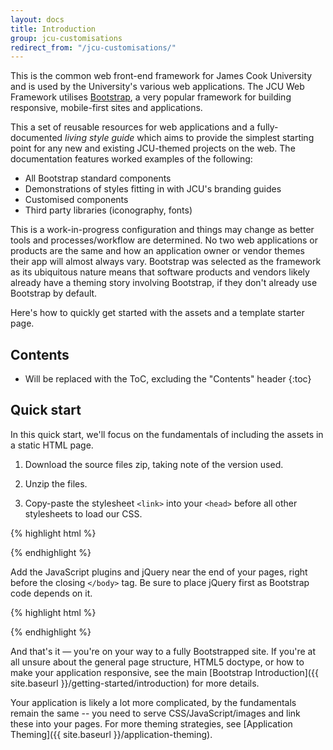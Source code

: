 ```yaml
---
layout: docs
title: Introduction
group: jcu-customisations
redirect_from: "/jcu-customisations/"
---
```


This is the common web front-end framework for James Cook University and is used
by the University's various web applications.  The JCU Web Framework utilises
[Bootstrap](http://getbootstrap.com), a very popular framework for building
responsive, mobile-first sites and applications.

This a set of reusable resources for web applications and a fully-documented
*living style guide* which aims to provide the simplest starting point for any
new and existing JCU-themed projects on the web.  The documentation features
worked examples of the following:

* All Bootstrap standard components
* Demonstrations of styles fitting in with JCU's branding guides
* Customised components
* Third party libraries (iconography, fonts)

This is a work-in-progress configuration and things may change as better tools
and processes/workflow are determined.  No two web applications or products are
the same and how an application owner or vendor themes their app will almost
always vary.  Bootstrap was selected as the framework as its ubiquitous nature
means that software products and vendors likely already have a theming story
involving Bootstrap, if they don't already use Bootstrap by default.

Here's how to quickly get started with the assets and a template starter page.

## Contents

* Will be replaced with the ToC, excluding the "Contents" header
{:toc}

## Quick start

In this quick start, we'll focus on the fundamentals of including the assets in
a static HTML page.

1. Download the source files zip, taking note of the version used.

1. Unzip the files.

1. Copy-paste the stylesheet `<link>` into your `<head>` before all other stylesheets to load our CSS.

{% highlight html %}
<link rel="stylesheet" href="./jcu-web-framework/dist/css/jcu.css">
{% endhighlight %}

Add the JavaScript plugins and jQuery near the end of your pages, right before
the closing `</body>` tag. Be sure to place jQuery first as Bootstrap code
depends on it.

{% highlight html %}
<script src="./jcu-web-framework/dist/js/vendor/jquery.min.js"></script>
<script src="./jcu-web-framework/dist/js/bootstrap.min.js"></script>
{% endhighlight %}

And that's it — you're on your way to a fully Bootstrapped site. If you're at
all unsure about the general page structure, HTML5 doctype, or how to make your
application responsive, see the main [Bootstrap
Introduction]({{ site.baseurl }}/getting-started/introduction) for more details.

Your application is likely a lot more complicated, by the fundamentals remain the
same -- you need to serve CSS/JavaScript/images and link these into your pages.
For more theming strategies, see [Application Theming]({{ site.baseurl }}/application-theming).
